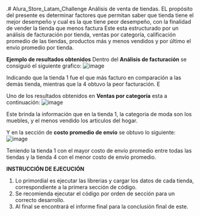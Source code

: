 .# Alura_Store_Latam_Challenge
Análisis de venta de tiendas.
EL propósito del presente es determinar factores que permitan saber que tienda tiene el mejor desempeño y cual es la que tiene peor desempeño, con la finalidad de vender la tienda que menos factura
Este esta estructurado por un análisis de facturación por tienda, ventas por categoría, calificación promedio de las tiendas, productos más y menos vendidos y por último el envío promedio por tienda.

**Ejemplo de resultados obtenidos**
Dentro del **Análisis de facturación** se consiguió el siguiente grafico:
![image](https://github.com/user-attachments/assets/dc3ceb22-00a7-4c8c-86d7-82abc541ad93)

Indicando que la tienda 1 fue el que más facturo en comparación a las demás tienda, mientras que la 4 obtuvo la peor facturación. E

Uno de los resultados obtenidos en **Ventas por categoría** esta a continuación:
![image](https://github.com/user-attachments/assets/a8628f04-0799-4b94-90c4-07f8063b1b65)

Este brinda la información que en la tienda 1, la categoria de moda son los muebles, y el menos vendido los articulos del hogar.

Y en la sección de **costo promedio de envío** se obtuvo lo siguiente:
![image](https://github.com/user-attachments/assets/5ccb2c5c-dadd-4af3-a983-a9ba9fecb12d)

Teniendo la tienda 1 con el mayor costo de envío promedio entre todas las tiendas y la tienda 4 con el menor costo de envío promedio.

**INSTRUCCIÓN DE EJECUCIÓN**
1. Lo primordial es ejecutar las librerias y cargar los datos de cada tienda, correspondiente a la primera sección de código.
2. Se recomienda ejecutar el código por orden de sección para un correcto desarrollo.
3. Al final se encontrará el informe final para la conclusión final de este.
